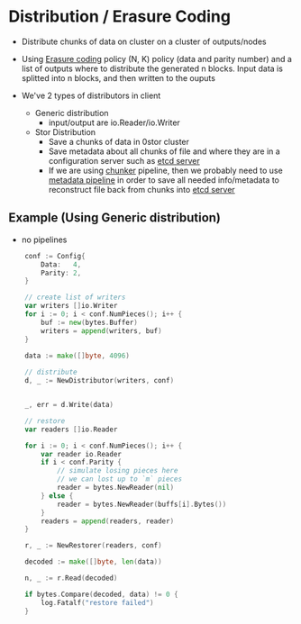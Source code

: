 # Distribution / Erasure Coding
- Distribute chunks of data on cluster on a cluster of outputs/nodes
- Using [Erasure coding](http://smahesh.com/blog/2012/07/01/dummies-guide-to-erasure-coding/) policy (N, K) policy (data and parity number) and a list of outputs where to distribute the generated n blocks.
Input data is splitted into n blocks, and then written to the ouputs

- We've 2 types of distributors in client
    - Generic distribution
        - input/output are io.Reader/io.Writer
    - Stor Distribution
        - Save a chunks of data in 0stor cluster
        - Save metadata about all chunks of file and where they are in a configuration server such as [etcd server](https://github.com/coreos/etcd)
        - If we are using [chunker](../lib/chunker) pipeline, then we probably need to use  [metadata pipeline](../meta/README.md)
        in order to save all needed info/metadata to reconstruct file back from chunks into [etcd server](https://github.com/coreos/etcd)

## Example (Using Generic distribution)
- no pipelines

```go
	conf := Config{
		Data:   4,
		Parity: 2,
	}

	// create list of writers
	var writers []io.Writer
	for i := 0; i < conf.NumPieces(); i++ {
		buf := new(bytes.Buffer)
		writers = append(writers, buf)
	}
	
	data := make([]byte, 4096)

	// distribute
	d, _ := NewDistributor(writers, conf)


	_, err = d.Write(data)

	// restore
	var readers []io.Reader

	for i := 0; i < conf.NumPieces(); i++ {
		var reader io.Reader
		if i < conf.Parity {
			// simulate losing pieces here
			// we can lost up to `m` pieces
			reader = bytes.NewReader(nil)
		} else {
			reader = bytes.NewReader(buffs[i].Bytes())
		}
		readers = append(readers, reader)
	}

	r, _ := NewRestorer(readers, conf)

	decoded := make([]byte, len(data))

	n, _ := r.Read(decoded)

	if bytes.Compare(decoded, data) != 0 {
		log.Fatalf("restore failed")
	}
```
